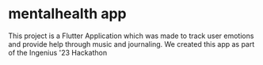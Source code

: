 # mentalhealth app

This project is a Flutter Application which was made to track user emotions and provide help through music and journaling. We created this app as part of the Ingenius '23 Hackathon
